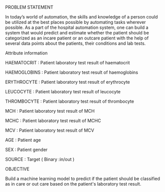 PROBLEM STATEMENT

In today’s world of automation, the skills and knowledge of a person could be utilized at the best places possible by automating tasks wherever possible. As a part of the hospital automation system,
one can build a system that would predict and estimate whether the patient should be categorized as an incare patient or an outcare patient with the help of several data points about the patients, 
their conditions and lab tests.

Attribute information 

HAEMATOCRIT : Patient laboratory test result of haematocrit

HAEMOGLOBINS : Patient laboratory test result of haemoglobins

ERYTHROCYTE : Patient laboratory test result of erythrocyte

LEUCOCYTE : Patient laboratory test result of leucocyte

THROMBOCYTE : Patient laboratory test result of thrombocyte

MCH : Patient laboratory test result of MCH

MCHC : Patient laboratory test result of MCHC

MCV : Patient laboratory test result of MCV

AGE : Patient age

SEX : Patient gender

SOURCE : Target ( Binary :in/out )

OBJECTIVE

Build a machine learning model to predict if the patient should be classified as in care or out care based on the patient's laboratory test result.

